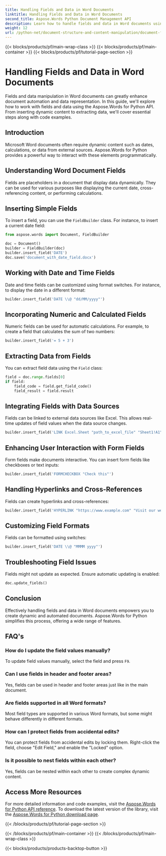 ```yaml
---
title: Handling Fields and Data in Word Documents
linktitle: Handling Fields and Data in Word Documents
second_title: Aspose.Words Python Document Management API
description: Learn how to handle fields and data in Word documents using Aspose.Words for Python. Step-by-step guide with code examples for dynamic content, automation, and more. 
weight: 12
url: /python-net/document-structure-and-content-manipulation/document-fields/
---
```


{{< blocks/products/pf/main-wrap-class >}}
{{< blocks/products/pf/main-container >}}
{{< blocks/products/pf/tutorial-page-section >}}

# Handling Fields and Data in Word Documents


Fields and data manipulation in Word documents can greatly enhance document automation and data representation. In this guide, we'll explore how to work with fields and data using the Aspose.Words for Python API. From inserting dynamic content to extracting data, we'll cover essential steps along with code examples.

## Introduction

Microsoft Word documents often require dynamic content such as dates, calculations, or data from external sources. Aspose.Words for Python provides a powerful way to interact with these elements programmatically.

## Understanding Word Document Fields

Fields are placeholders in a document that display data dynamically. They can be used for various purposes like displaying the current date, cross-referencing content, or performing calculations.

## Inserting Simple Fields

To insert a field, you can use the `FieldBuilder` class. For instance, to insert a current date field:

```python
from aspose.words import Document, FieldBuilder

doc = Document()
builder = FieldBuilder(doc)
builder.insert_field('DATE')
doc.save('document_with_date_field.docx')
```

## Working with Date and Time Fields

Date and time fields can be customized using format switches. For instance, to display the date in a different format:

```python
builder.insert_field('DATE \\@ "dd/MM/yyyy"')
```

## Incorporating Numeric and Calculated Fields

Numeric fields can be used for automatic calculations. For example, to create a field that calculates the sum of two numbers:

```python
builder.insert_field('= 5 + 3')
```

## Extracting Data from Fields

You can extract field data using the `Field` class:

```python
field = doc.range.fields[0]
if field:
    field_code = field.get_field_code()
    field_result = field.result
```

## Integrating Fields with Data Sources

Fields can be linked to external data sources like Excel. This allows real-time updates of field values when the data source changes.

```python
builder.insert_field('LINK Excel.Sheet "path_to_excel_file" "Sheet1!A1"')
```

## Enhancing User Interaction with Form Fields

Form fields make documents interactive. You can insert form fields like checkboxes or text inputs:

```python
builder.insert_field('FORMCHECKBOX "Check this"')
```

## Handling Hyperlinks and Cross-References

Fields can create hyperlinks and cross-references:

```python
builder.insert_field('HYPERLINK "https://www.example.com" "Visit our website"')
```

## Customizing Field Formats

Fields can be formatted using switches:

```python
builder.insert_field('DATE \\@ "MMMM yyyy"')
```

## Troubleshooting Field Issues

Fields might not update as expected. Ensure automatic updating is enabled:

```python
doc.update_fields()
```

## Conclusion

Effectively handling fields and data in Word documents empowers you to create dynamic and automated documents. Aspose.Words for Python simplifies this process, offering a wide range of features.

## FAQ's

### How do I update the field values manually?

To update field values manually, select the field and press `F9`.

### Can I use fields in header and footer areas?

Yes, fields can be used in header and footer areas just like in the main document.

### Are fields supported in all Word formats?

Most field types are supported in various Word formats, but some might behave differently in different formats.

### How can I protect fields from accidental edits?

You can protect fields from accidental edits by locking them. Right-click the field, choose "Edit Field," and enable the "Locked" option.

### Is it possible to nest fields within each other?

Yes, fields can be nested within each other to create complex dynamic content.

## Access More Resources

For more detailed information and code examples, visit the [Aspose.Words for Python API reference](https://reference.aspose.com/words/python-net/). To download the latest version of the library, visit the [Aspose.Words for Python download page](https://releases.aspose.com/words/python/).

{{< /blocks/products/pf/tutorial-page-section >}}

{{< /blocks/products/pf/main-container >}}
{{< /blocks/products/pf/main-wrap-class >}}

{{< blocks/products/products-backtop-button >}}
